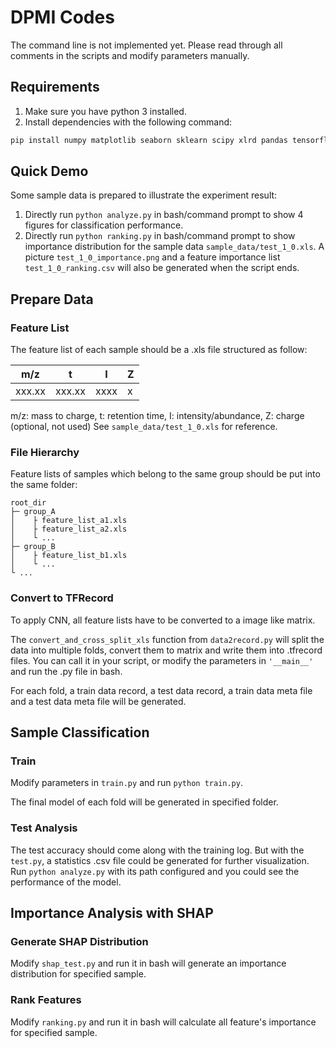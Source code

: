 # DPMI Codes

The command line is not implemented yet. Please read through all comments in the scripts and modify parameters manually.

## Requirements
1.  Make sure you have python 3 installed.
2.  Install dependencies with the following command:
```bash
pip install numpy matplotlib seaborn sklearn scipy xlrd pandas tensorflow-gpu keras shap
```

## Quick Demo
Some sample data is prepared to illustrate the experiment result:
1. Directly run `python analyze.py` in bash/command prompt to show 4 figures for classification performance.
2. Directly run `python ranking.py` in bash/command prompt to show importance distribution for the sample data `sample_data/test_1_0.xls`. A picture `test_1_0_importance.png` and a feature importance list `test_1_0_ranking.csv` will also be generated when the script ends.


## Prepare Data
### Feature List
The feature list of each sample should be a .xls file structured as follow:

| m/z | t | I | Z |
|--------|--------|--------|--------|
| xxx.xx |xxx.xx|xxxx|x|

m/z: mass to charge, t: retention time, I: intensity/abundance, Z: charge (optional, not used)
See `sample_data/test_1_0.xls` for reference.
### File Hierarchy
Feature lists of samples which belong to the same group should be put into the same folder:
```
root_dir
├─ group_A
│    ├ feature_list_a1.xls
│    ├ feature_list_a2.xls
│    └ ...
├─ group_B
│    ├ feature_list_b1.xls
│    └ ...
└ ...
```
### Convert to TFRecord
To apply CNN, all feature lists have to be converted to a image like matrix.

The `convert_and_cross_split_xls` function from `data2record.py` will split the data into multiple folds, convert them to matrix and write them into .tfrecord files. You can call it in your script, or modify the parameters in `'__main__'` and run the .py file in bash.

For each fold, a train data record, a test data record, a train data meta file and a test data meta file will be generated.

## Sample Classification
### Train
Modify parameters in `train.py` and run `python train.py`.

The final model of each fold will be generated in specified folder.

### Test Analysis
The test accuracy should come along with the training log. But with the `test.py`, a statistics .csv file could be generated for further visualization. Run `python analyze.py` with its path configured and you could see the performance of the model.

## Importance Analysis with SHAP
### Generate SHAP Distribution
Modify `shap_test.py` and run it in bash will generate an importance distribution for specified sample.
### Rank Features
Modify `ranking.py` and run it in bash will calculate all feature's importance for specified sample.
